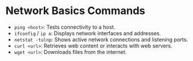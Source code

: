 # Network Basics Commands

- `ping <host>`: Tests connectivity to a host.
- `ifconfig` / `ip a`: Displays network interfaces and addresses.
- `netstat -tulnp`: Shows active network connections and listening ports.
- `curl <url>`: Retrieves web content or interacts with web servers.
- `wget <url>`: Downloads files from the internet.
